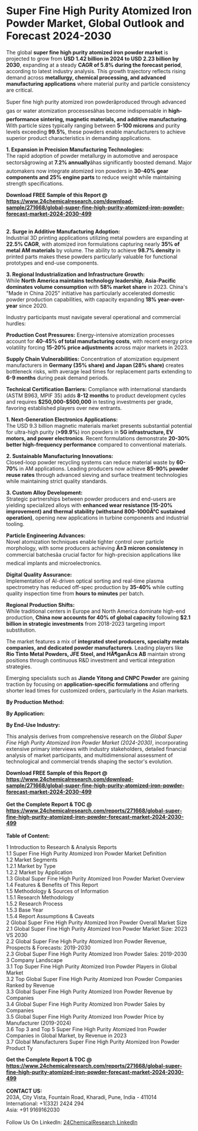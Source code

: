 <h1>Super Fine High Purity Atomized Iron Powder Market, Global Outlook and Forecast 2024-2030</h1><p>The global <strong>super fine high purity atomized iron powder market</strong> is projected to grow from <strong>USD 1.42 billion in 2024 to USD 2.23 billion by 2030</strong>, expanding at a steady <strong>CAGR of 5.8% during the forecast period</strong>, according to latest industry analysis. This growth trajectory reflects rising demand across <strong>metallurgy, chemical processing, and advanced manufacturing applications</strong> where material purity and particle consistency are critical.</p><p>Super fine high purity atomized iron powderâproduced through advanced gas or water atomization processesâhas become indispensable in <strong>high-performance sintering, magnetic materials, and additive manufacturing</strong>. With particle sizes typically ranging between <strong>5-100 microns</strong> and purity levels exceeding <strong>99.5%</strong>, these powders enable manufacturers to achieve superior product characteristics in demanding applications.</p><p><strong>1. Expansion in Precision Manufacturing Technologies:</strong><br>
The rapid adoption of powder metallurgy in automotive and aerospace sectorsâgrowing at <strong>7.2% annually</strong>âhas significantly boosted demand. Major automakers now integrate atomized iron powders in <strong>30-40% gear components and 25% engine parts</strong> to reduce weight while maintaining strength specifications.</p><div><b>Download FREE Sample of this Report @ 
            <a href="https://www.24chemicalresearch.com/download-sample/271668/global-super-fine-high-purity-atomized-iron-powder-forecast-market-2024-2030-499">
            https://www.24chemicalresearch.com/download-sample/271668/global-super-fine-high-purity-atomized-iron-powder-forecast-market-2024-2030-499</a></b></div><br><p><strong>2. Surge in Additive Manufacturing Adoption:</strong><br>
Industrial 3D printing applications utilizing metal powders are expanding at <strong>22.5% CAGR</strong>, with atomized iron formulations capturing nearly <strong>35% of metal AM materials</strong> by volume. The ability to achieve <strong>98.7% density</strong> in printed parts makes these powders particularly valuable for functional prototypes and end-use components.</p><p><strong>3. Regional Industrialization and Infrastructure Growth:</strong><br>
While <strong>North America maintains technology leadership</strong>, <strong>Asia-Pacific dominates volume consumption</strong> with <strong>58% market share</strong> in 2023. China's "Made in China 2025" initiative has particularly accelerated domestic powder production capabilities, with capacity expanding <strong>18% year-over-year</strong> since 2020.</p><p>Industry participants must navigate several operational and commercial hurdles:</p><p><strong>Production Cost Pressures:</strong> Energy-intensive atomization processes account for <strong>40-45% of total manufacturing costs</strong>, with recent energy price volatility forcing <strong>15-20% price adjustments</strong> across major markets in 2023.</p><p><strong>Supply Chain Vulnerabilities:</strong> Concentration of atomization equipment manufacturers in <strong>Germany (35% share) and Japan (28% share)</strong> creates bottleneck risks, with average lead times for replacement parts extending to <strong>6-9 months</strong> during peak demand periods.</p><p><strong>Technical Certification Barriers:</strong> Compliance with international standards (ASTM B963, MPIF 35) adds <strong>8-12 months</strong> to product development cycles and requires <strong>$250,000-$500,000</strong> in testing investments per grade, favoring established players over new entrants.</p><p><strong>1. Next-Generation Electronics Applications:</strong><br>
The USD 9.3 billion magnetic materials market presents substantial potential for ultra-high purity (<strong>&gt;99.9%</strong>) iron powders in <strong>5G infrastructure, EV motors, and power electronics</strong>. Recent formulations demonstrate <strong>20-30% better high-frequency performance</strong> compared to conventional materials.</p><p><strong>2. Sustainable Manufacturing Innovations:</strong><br>
Closed-loop powder recycling systems can reduce material waste by <strong>60-70%</strong> in AM applications. Leading producers now achieve <strong>85-90% powder reuse rates</strong> through advanced sieving and surface treatment technologies while maintaining strict quality standards.</p><p><strong>3. Custom Alloy Development:</strong><br>
Strategic partnerships between powder producers and end-users are yielding specialized alloys with <strong>enhanced wear resistance (15-20% improvement) and thermal stability (withstand 800-1000Â°C sustained operation)</strong>, opening new applications in turbine components and industrial tooling.</p><p><strong>Particle Engineering Advances:</strong><br>
    Novel atomization techniques enable tighter control over particle morphology, with some producers achieving <strong>Â±3 micron consistency</strong> in commercial batchesâa crucial factor for high-precision applications like medical implants and microelectronics.</p><p><strong>Digital Quality Assurance:</strong><br>
    Implementation of AI-driven optical sorting and real-time plasma spectrometry has reduced off-spec production by <strong>35-40%</strong> while cutting quality inspection time from <strong>hours to minutes</strong> per batch.</p><p><strong>Regional Production Shifts:</strong><br>
    While traditional centers in Europe and North America dominate high-end production, <strong>China now accounts for 40% of global capacity</strong> following <strong>$2.1 billion in strategic investments</strong> from 2018-2023 targeting import substitution.</p><p>The market features a mix of <strong>integrated steel producers, specialty metals companies, and dedicated powder manufacturers</strong>. Leading players like <strong>Rio Tinto Metal Powders, JFE Steel, and HÃ¶ganÃ¤s AB</strong> maintain strong positions through continuous R&amp;D investment and vertical integration strategies.</p><p>Emerging specialists such as <strong>Jiande Yitong and CNPC Powder</strong> are gaining traction by focusing on <strong>application-specific formulations</strong> and offering shorter lead times for customized orders, particularly in the Asian markets.</p><p><strong>By Production Method:</strong></p><p><strong>By Application:</strong></p><p><strong>By End-Use Industry:</strong></p><p>This analysis derives from comprehensive research on the <em>Global Super Fine High Purity Atomized Iron Powder Market (2024-2030)</em>, incorporating extensive primary interviews with industry stakeholders, detailed financial analysis of market participants, and multidimensional assessment of technological and commercial trends shaping the sector's evolution.</p><div><b>Download FREE Sample of this Report @ 
            <a href="https://www.24chemicalresearch.com/download-sample/271668/global-super-fine-high-purity-atomized-iron-powder-forecast-market-2024-2030-499">
            https://www.24chemicalresearch.com/download-sample/271668/global-super-fine-high-purity-atomized-iron-powder-forecast-market-2024-2030-499</a></b></div><br><div><b>Get the Complete Report & TOC @ 
            <a href="https://www.24chemicalresearch.com/reports/271668/global-super-fine-high-purity-atomized-iron-powder-forecast-market-2024-2030-499">
            https://www.24chemicalresearch.com/reports/271668/global-super-fine-high-purity-atomized-iron-powder-forecast-market-2024-2030-499</a></b></div><br>
            <b>Table of Content:</b><p>1 Introduction to Research & Analysis Reports<br />
    1.1 Super Fine High Purity Atomized Iron Powder Market Definition<br />
    1.2 Market Segments<br />
        1.2.1 Market by Type<br />
        1.2.2 Market by Application<br />
    1.3 Global Super Fine High Purity Atomized Iron Powder Market Overview<br />
    1.4 Features & Benefits of This Report<br />
    1.5 Methodology & Sources of Information<br />
        1.5.1 Research Methodology<br />
        1.5.2 Research Process<br />
        1.5.3 Base Year<br />
        1.5.4 Report Assumptions & Caveats<br />
2 Global Super Fine High Purity Atomized Iron Powder Overall Market Size<br />
    2.1 Global Super Fine High Purity Atomized Iron Powder Market Size: 2023 VS 2030<br />
    2.2 Global Super Fine High Purity Atomized Iron Powder Revenue, Prospects & Forecasts: 2019-2030<br />
    2.3 Global Super Fine High Purity Atomized Iron Powder Sales: 2019-2030<br />
3 Company Landscape<br />
    3.1 Top Super Fine High Purity Atomized Iron Powder Players in Global Market<br />
    3.2 Top Global Super Fine High Purity Atomized Iron Powder Companies Ranked by Revenue<br />
    3.3 Global Super Fine High Purity Atomized Iron Powder Revenue by Companies<br />
    3.4 Global Super Fine High Purity Atomized Iron Powder Sales by Companies<br />
    3.5 Global Super Fine High Purity Atomized Iron Powder Price by Manufacturer (2019-2024)<br />
    3.6 Top 3 and Top 5 Super Fine High Purity Atomized Iron Powder Companies in Global Market, by Revenue in 2023<br />
    3.7 Global Manufacturers Super Fine High Purity Atomized Iron Powder Product Ty</p><div><b>Get the Complete Report & TOC @ 
            <a href="https://www.24chemicalresearch.com/reports/271668/global-super-fine-high-purity-atomized-iron-powder-forecast-market-2024-2030-499">
            https://www.24chemicalresearch.com/reports/271668/global-super-fine-high-purity-atomized-iron-powder-forecast-market-2024-2030-499</a></b></div><br><b>CONTACT US:</b><br>
            203A, City Vista, Fountain Road, Kharadi, Pune, India - 411014<br>
            International: +1(332) 2424 294<br>
            Asia: +91 9169162030 <br><br>
            Follow Us On LinkedIn: <a href="https://www.linkedin.com/company/24chemicalresearch/">24ChemicalResearch LinkedIn</a>